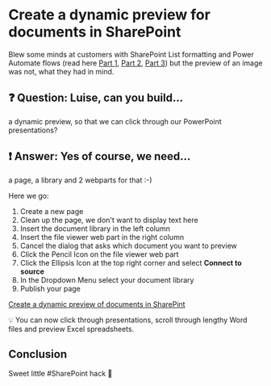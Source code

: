 # Create a dynamic preview for documents in SharePoint

Blew some minds at customers with SharePoint List formatting and Power Automate flows (read here [Part 1](https://m365princess.com/sharepoint-list-formatting-made-easy/), [Part 2](https://m365princess.com/how-we-use-sharepoint-list-formatting-and-power-automate-at-pyod-to-ease-our-marketing/), [Part 3](https://m365princess.com/how-to-create-a-content-plan-for-your-social-media-activities-in-a-calendar-view-in-sharepoint-lists-automate-all-the-boring-work/)) but the preview of an image was not, what they had in mind. 

## ❓ Question: Luise, can you build...

a dynamic preview, so that we can click through our PowerPoint presentations? 
 
## ❗ Answer: Yes of course, we need...

a page, a library and 2 webparts for that :-)

Here we go: 

1. Create a new page
2. Clean up the page, we don't want to display text here
3. Insert the document library in the left column
4. Insert the file viewer web part in the right column
5. Cancel the dialog that asks which document you want to preview
6. Click the Pencil Icon on the file viewer web part
7. Click the Ellipsis Icon at the top right corner and select **Connect to source**
8. In the Dropdown Menu select your document library
9. Publish your page

[Create a dynamic preview of documents in SharePint](https://github.com/LuiseFreese/blog/blob/main/media/Fileviewer.gif)

💡 You can now click through presentations, scroll through lengthy Word files and preview Excel spreadsheets. 

## Conclusion

Sweet little #SharePoint hack 🚀

